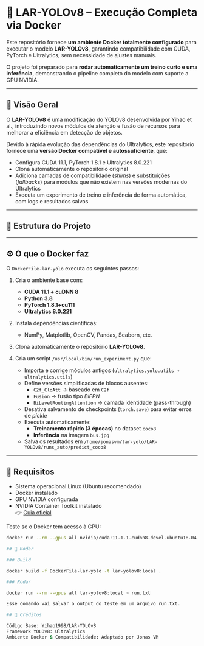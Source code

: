 # 🧠 LAR-YOLOv8 – Execução Completa via Docker

Este repositório fornece **um ambiente Docker totalmente configurado** para executar o modelo **LAR-YOLOv8**, garantindo compatibilidade com CUDA, PyTorch e Ultralytics, sem necessidade de ajustes manuais.

O projeto foi preparado para **rodar automaticamente um treino curto e uma inferência**, demonstrando o pipeline completo do modelo com suporte a GPU NVIDIA.

---

## 📘 Visão Geral

O **LAR-YOLOv8** é uma modificação do YOLOv8 desenvolvida por Yihao et al., introduzindo novos módulos de atenção e fusão de recursos para melhorar a eficiência em detecção de objetos.

Devido à rápida evolução das dependências do Ultralytics, este repositório fornece uma **versão Docker compatível e autossuficiente**, que:
- Configura CUDA 11.1, PyTorch 1.8.1 e Ultralytics 8.0.221  
- Clona automaticamente o repositório original  
- Adiciona camadas de compatibilidade (*shims*) e substituições (*fallbacks*) para módulos que não existem nas versões modernas do Ultralytics  
- Executa um experimento de treino e inferência de forma automática, com logs e resultados salvos

---

## 📂 Estrutura do Projeto


---

## ⚙️ O que o Docker faz

O `DockerFile-lar-yolo` executa os seguintes passos:

1. Cria o ambiente base com:
   - **CUDA 11.1 + cuDNN 8**
   - **Python 3.8**
   - **PyTorch 1.8.1+cu111**
   - **Ultralytics 8.0.221**

2. Instala dependências científicas:
   - NumPy, Matplotlib, OpenCV, Pandas, Seaborn, etc.

3. Clona automaticamente o repositório **LAR-YOLOv8**.

4. Cria um script `/usr/local/bin/run_experiment.py` que:
   - Importa e corrige módulos antigos (`ultralytics.yolo.utils → ultralytics.utils`)
   - Define versões simplificadas de blocos ausentes:
     - `C2f_CloAtt` → baseado em `C2f`
     - `Fusion` → fusão tipo *BiFPN*
     - `BiLevelRoutingAttention` → camada identidade (pass-through)
   - Desativa salvamento de checkpoints (`torch.save`) para evitar erros de *pickle*
   - Executa automaticamente:
     - **Treinamento rápido (3 épocas)** no dataset `coco8`
     - **Inferência** na imagem `bus.jpg`
   - Salva os resultados em `/home/jonasvm/lar-yolo/LAR-YOLOv8/runs_auto/predict_coco8`

---

## 🧩 Requisitos

- Sistema operacional Linux (Ubuntu recomendado)  
- Docker instalado  
- GPU NVIDIA configurada  
- NVIDIA Container Toolkit instalado  
  👉 [Guia oficial](https://docs.nvidia.com/datacenter/cloud-native/container-toolkit/latest/install-guide.html)

Teste se o Docker tem acesso à GPU:
```bash
docker run --rm --gpus all nvidia/cuda:11.1.1-cudnn8-devel-ubuntu18.04 nvidia-smi

## 🚀 Rodar

### Build

docker build -f DockerFile-lar-yolo -t lar-yolov8:local .

### Rodar

docker run --rm --gpus all lar-yolov8:local > run.txt

Esse comando vai salvar o output do teste em um arquivo run.txt.

## 📘 Créditos

Código Base: Yihao1998/LAR-YOLOv8
Framework YOLOv8: Ultralytics
Ambiente Docker & Compatibilidade: Adaptado por Jonas VM



